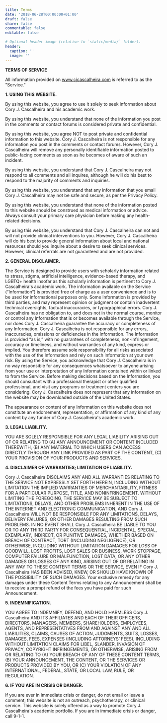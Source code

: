 ```yaml
---
title: Terms
date: '2018-06-28T00:00:00+01:00'
draft: false
share: false
commentable: false
editable: false

# Optional header image (relative to `static/media/` folder).
header:
  caption: ''
  image: ''
---
```


**TERMS OF SERVICE**

All information provided on www.cjcascalheira.com is referred to as the "Service."

**1. USING THIS WEBSITE.**

By using this website, you agree to use it solely to seek information about Cory J. Cascalheira and his academic work. 

By using this website, you understand that none of the information you post in the comments or contact forums is considered private and confidential. 

By using this website, you agree NOT to post private and confidential information to this website. Cory J. Cascalheira is not responsible for any information you post in the comments or contact forums. However, Cory J. Cascalheira will remove any personally identifiable information posted to public-facing comments as soon as he becomes of aware of such an incident.

By using this website, you understand that Cory J. Cascalheira may not respond to all comments and all inquires, although he will do his best to respond to the majority of comments and inquiries. 

By using this website, you understand that any information that you email Cory J. Cascalheira may not be safe and secure, as per the Privacy Policy.

By using this website, you understand that none of the information posted to this website should be construed as medical information or advice. Always consult your primary care physician before making any health-related decisions.

By using this website, you understand that Cory J. Cascalheira can not and will not provide clinical interventions to you. However, Cory J. Cascalheira will do his best to provide general information about local and national resources should you inquire about a desire to seek clinical services. However, clinical referrals are not guaranteed and are not provided.

**2. GENERAL DISCLAIMER.**

The Service is designed to provide users with scholarly information related to stress, stigma, artificial intelligence, evidence-based therapy, and LGBTQ+ health insofar as this scholarly information is pertinent to Cory J. Cascalheira's academic work. The information available on the Service (“Information”) is provided free of charge as a user convenience and is to be used for informational purposes only. Some Information is provided by third parties, and may represent opinion or judgment or contain inadvertent technical oversights, factual inaccuracies, or typographical errors. Cory J. Cascalheira has no obligation to, and does not in the normal course, monitor or control any Information that is or becomes available through the Service, nor does Cory J. Cascalheira guarantee the accuracy or completeness of any Information. Cory J. Cascalheira is not responsible for any errors, inaccuracies, omissions or deficiencies in the Information. The Information is provided “as is,” with no guarantees of completeness, non-infringement, accuracy or timeliness, and without warranties of any kind, express or implied. You therefore assume sole responsibility for all risks associated with the use of the Information and rely on such Information at your own risk. By using the Service, you acknowledge that Cory J. Cascalheira is in no way responsible for any consequences whatsoever to anyone arising from your use or interpretation of any Information contained within or linked to from the Service. Before making decisions based on the Information, you should consultant with a professional therapist or other qualified professional, and visit any programs or treatment centers you are considering. Cory J. Cascalheira does not represent that any information on the website may be downloaded outside of the United States.

The appearance or content of any Information on this website does not constitute an endorsement, representation, or affirmation of any kind of any content by any funder of Cory J. Cascalheira's academic work.

**3. LEGAL LIABILITY.**

YOU ARE SOLELY RESPONSIBLE FOR ANY LEGAL LIABILITY ARISING OUT OF OR RELATING TO (A) ANY ANNOUNCEMENT OR CONTENT INCLUDED THEREWITH, (B) ANY MATERIAL TO WHICH USERS CAN ACCESS DIRECTLY THROUGH ANY LINK PROVIDED AS PART OF THE CONTENT, (C) YOUR PROVISION OF YOUR PRODUCTS AND SERVICES.

**4. DISCLAIMER OF WARRANTIES; LIMITATION OF LIABILITY.**

Cory J. Cascalheira DISCLAIMS ANY AND ALL WARRANTIES RELATING TO THE SERVICE NOT EXPRESSLY SET FORTH HEREIN, INCLUDING WITHOUT LIMITATION THE IMPLIED WARRANTIES OF MERCHANTABILITY, FITNESS FOR A PARTICULAR PURPOSE, TITLE, AND NONINFRINGEMENT. WITHOUT LIMITING THE FOREGOING, THE SERVICE MAY BE SUBJECT TO LIMITATIONS, DELAYS, AND OTHER PROBLEMS INHERENT IN THE USE OF THE INTERNET AND ELECTRONIC COMMUNICATION, AND Cory J. Cascalheira WILL NOT BE RESPONSIBLE FOR ANY LIMITATIONS, DELAYS, DELIVERY FAILURES, OR OTHER DAMAGES RESULTING FROM SUCH PROBLEMS. IN NO EVENT SHALL Cory J. Cascalheira BE LIABLE TO YOU OR TO ANY THIRD PARTY FOR CONSEQUENTIAL, INCIDENTAL, SPECIAL, EXEMPLARY, INDIRECT, OR PUNITIVE DAMAGES, WHETHER BASED ON BREACH OF CONTRACT, TORT (INCLUDING NEGLIGENCE), OR OTHERWISE, INCLUDING WITHOUT LIMITATION DAMAGES FOR LOSS OF GOODWILL, LOST PROFITS, LOST SALES OR BUSINESS, WORK STOPPAGE, COMPUTER FAILURE OR MALFUNCTION, LOST DATA, OR ANY OTHER DAMAGES OR LOSSES OF ANY KIND, ARISING OUT OF OR RELATING IN ANY WAY TO THESE CONTENT TERMS OR THE SERVICE, EVEN IF Cory J. Cascalheira HAS BEEN ADVISED, KNEW, OR SHOULD HAVE KNOWN OF THE POSSIBILITY OF SUCH DAMAGES. Your exclusive remedy for any damages under these Content Terms relating to any Announcement shall be to receive a prompt refund of the fees you have paid for such Announcement.

**5. INDEMNIFICATION.**

YOU AGREE TO INDEMNIFY, DEFEND, AND HOLD HARMLESS Cory J. Cascalheira AND ITS AFFILIATES AND EACH OF THEIR OFFICERS, DIRECTORS, MANAGERS, MEMBERS, SHAREHOLDERS, EMPLOYEES, AGENTS, AND REPRESENTATIVES FROM AND AGAINST ANY AND ALL LIABILITIES, CLAIMS, CAUSES OF ACTION, JUDGMENTS, SUITS, LOSSES, DAMAGES, FEES, EXPENSES (INCLUDING ATTORNEYS’ FEES), INCLUDING WITHOUT LIMITATION CLAIMS FOR LIBEL, SLANDER, INVASION OF PRIVACY, COPYRIGHT INFRINGEMENTS, OR OTHERWISE, ARISING FROM OR RELATING TO (A) YOUR BREACH OF ANY OF THESE CONTENT TERMS, (B) YOUR ANNOUNCEMENT, THE CONTENT, OR THE SERVICES OR PRODUCTS PROVIDED BY YOU, OR (C) YOUR VIOLATION OF ANY INTERNATIONAL, FEDERAL, STATE, OR LOCAL LAW, RULE, OR REGULATION.

**6. IF YOU ARE IN CRISIS OR DANGER.**

If you are ever in immediate crisis or danger, do not email or leave a comment; this website is not an outreach, psychotherapy, or clinical service. This website is solely offered as a way to promote Cory J. Cascalheira's academic portfolio. If you are in immediate crisis or danger, call 9-1-1.

